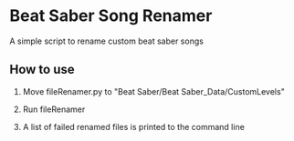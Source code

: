 # Beat Saber Song Renamer
A simple script to rename custom beat saber songs
## How to use
1. Move fileRenamer.py to "Beat Saber/Beat Saber_Data/CustomLevels"

2. Run fileRenamer

3. A list of failed renamed files is printed to the command line
